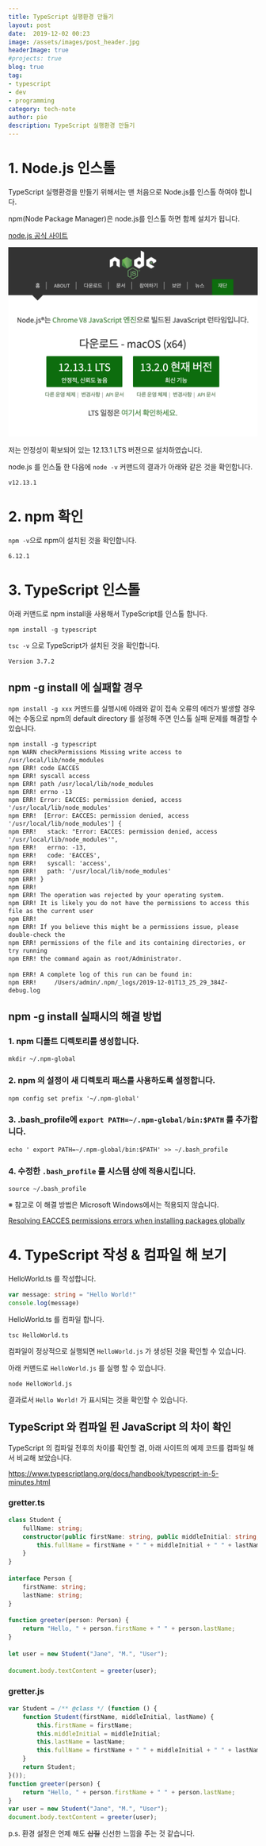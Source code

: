 ```yaml
---
title: TypeScript 실행환경 만들기
layout: post
date:  2019-12-02 00:23
image: /assets/images/post_header.jpg
headerImage: true
#projects: true
blog: true
tag:
- typescript
- dev
- programming
category: tech-note
author: pie
description: TypeScript 실행환경 만들기
---
```


# 1. Node.js 인스톨

TypeScript 실행환경을 만들기 위해서는 맨 처음으로 Node.js를 인스톨 하여야 합니다.

npm(Node Package Manager)은 node.js를 인스톨 하면 함께 설치가 됩니다.

[node.js 공식 사이트](https://nodejs.org/ko/)

![0065-1.png](/assets/images/post/0065-1.png)

저는 안정성이 확보되어 있는 12.13.1 LTS 버젼으로 설치하였습니다.

node.js 를 인스톨 한 다음에 ```node -v``` 커맨드의 결과가 아래와 같은 것을 확인합니다.
```
v12.13.1
```

# 2. npm 확인

```npm -v```으로 npm이 설치된 것을 확인합니다.
```
6.12.1
```

# 3. TypeScript 인스톨

아래 커맨드로 npm install을 사용해서 TypeScript를 인스톨 합니다.
```
npm install -g typescript
```

```tsc -v``` 으로 TypeScript가 설치된 것을 확인합니다.
```
Version 3.7.2
```

## npm -g install 에 실패할 경우

```npm install -g xxx``` 커맨드를 실행시에 아래와 같이 접속 오류의 에러가 발생할 경우에는 수동으로 npm의 default directory 를 설정해 주면 인스톨 실패 문제를 해결할 수 있습니다.

```
npm install -g typescript
npm WARN checkPermissions Missing write access to /usr/local/lib/node_modules
npm ERR! code EACCES
npm ERR! syscall access
npm ERR! path /usr/local/lib/node_modules
npm ERR! errno -13
npm ERR! Error: EACCES: permission denied, access '/usr/local/lib/node_modules'
npm ERR!  [Error: EACCES: permission denied, access '/usr/local/lib/node_modules'] {
npm ERR!   stack: "Error: EACCES: permission denied, access '/usr/local/lib/node_modules'",
npm ERR!   errno: -13,
npm ERR!   code: 'EACCES',
npm ERR!   syscall: 'access',
npm ERR!   path: '/usr/local/lib/node_modules'
npm ERR! }
npm ERR!
npm ERR! The operation was rejected by your operating system.
npm ERR! It is likely you do not have the permissions to access this file as the current user
npm ERR!
npm ERR! If you believe this might be a permissions issue, please double-check the
npm ERR! permissions of the file and its containing directories, or try running
npm ERR! the command again as root/Administrator.

npm ERR! A complete log of this run can be found in:
npm ERR!     /Users/admin/.npm/_logs/2019-12-01T13_25_29_384Z-debug.log
```

## npm -g install 실패시의 해결 방법

### 1. npm 디폴트 디렉토리를 생성합니다.
```
mkdir ~/.npm-global
```

### 2. npm 의 설정이 새 디렉토리 패스를 사용하도록 설정합니다.
```
npm config set prefix '~/.npm-global'
```

### 3. .bash_profile에  ```export PATH=~/.npm-global/bin:$PATH``` 를 추가합니다.
```
echo ' export PATH=~/.npm-global/bin:$PATH' >> ~/.bash_profile
```

### 4. 수정한 ```.bash_profile``` 를 시스템 상에 적용시킵니다.
```
source ~/.bash_profile
```

※ 참고로 이 해결 방법은 Microsoft Windows에서는 적용되지 않습니다.

[Resolving EACCES permissions errors when installing packages globally](https://docs.npmjs.com/resolving-eacces-permissions-errors-when-installing-packages-globally)

# 4. TypeScript 작성 & 컴파일 해 보기

HelloWorld.ts 를 작성합니다.
```typescript
var message: string = "Hello World!"
console.log(message)
```

HelloWorld.ts 를 컴파일 합니다.
```
tsc HelloWorld.ts
```

컴파일이 정상적으로 실행되면 ```HelloWorld.js``` 가 생성된 것을 확인할 수 있습니다.

아래 커맨드로 ```HelloWorld.js``` 를 실행 할 수 있습니다.
```
node HelloWorld.js
```
결과로서 ```Hello World!``` 가 표시되는 것을 확인할 수 있습니다.

## TypeScript 와 컴파일 된 JavaScript 의 차이 확인

TypeScript 의 컴파일 전후의 차이를 확인할 겸, 아래 사이트의 예제 코드를 컴파일 해서 비교해 보았습니다.

https://www.typescriptlang.org/docs/handbook/typescript-in-5-minutes.html

### gretter.ts
```typescript
class Student {
    fullName: string;
    constructor(public firstName: string, public middleInitial: string, public lastName: string) {
        this.fullName = firstName + " " + middleInitial + " " + lastName;
    }
}

interface Person {
    firstName: string;
    lastName: string;
}

function greeter(person: Person) {
    return "Hello, " + person.firstName + " " + person.lastName;
}

let user = new Student("Jane", "M.", "User");

document.body.textContent = greeter(user);
```

### gretter.js
```js
var Student = /** @class */ (function () {
    function Student(firstName, middleInitial, lastName) {
        this.firstName = firstName;
        this.middleInitial = middleInitial;
        this.lastName = lastName;
        this.fullName = firstName + " " + middleInitial + " " + lastName;
    }
    return Student;
}());
function greeter(person) {
    return "Hello, " + person.firstName + " " + person.lastName;
}
var user = new Student("Jane", "M.", "User");
document.body.textContent = greeter(user);
```

p.s. 환경 설정은 언제 해도 ~~삽질~~ 신선한 느낌을 주는 것 같습니다.
